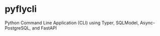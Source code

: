 # pyflycli
Python Command Line Application (CLI) using Typer, SQLModel, Async-PostgreSQL, and FastAPI
